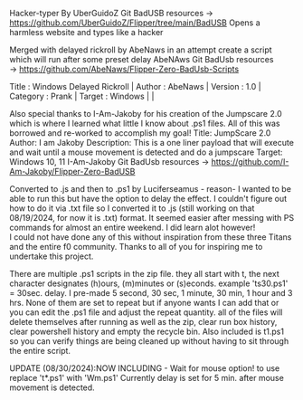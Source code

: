 Hacker-typer By UberGuidoZ Git BadUSB resources 
-> https://github.com/UberGuidoZ/Flipper/tree/main/BadUSB
Opens a harmless website and types like a hacker


Merged with delayed rickroll by AbeNaws in an attempt create a script which will run after some preset delay
 AbeNAws Git BadUsb resources      
 -> https://github.com/AbeNaws/Flipper-Zero-BadUsb-Scripts

                                         
  Title        : Windows Delayed Rickroll |
  Author       : AbeNaws                  |
  Version      : 1.0                      |
  Category     : Prank                    |
  Target       : Windows                  |
                                          |



Also special thanks to I-Am-Jakoby for his creation of the Jumpscare 2.0 which is where I learned what little I know about .ps1 files.  All of this was borrowed and re-worked to accomplish my goal!
    Title: JumpScare 2.0
   Author: I am Jakoby
    Description: This is a one liner payload that will execute and wait until a mouse movement is detected and do a jumpscare
    Target: Windows 10, 11
I-Am-Jakoby Git BadUsb resources 
-> https://github.com/I-Am-Jakoby/Flipper-Zero-BadUSB


 Converted to .js and then to .ps1 by Luciferseamus - reason- I wanted to be able to run this but have the option to delay the effect.  I couldn't figure out how to do it via .txt file so I 
 converted it to .js (still working on that 08/19/2024, for now it is .txt) format.  It seemed easier after messing with PS commands for almost an entire weekend. I did learn alot however!  
 I could not have done any of this without inspiration from these three Titans and the entire f0 community. Thanks to all of you for inspiring me to undertake this project.



There are multiple .ps1 scripts in the zip file. they all start with t, the next character designates (h)ours, (m)minutes or (s)econds.  example 'ts30.ps1' = 30sec. delay. I pre-made 5 second, 30 sec, 1 minute, 30 min, 1 hour and 3 hrs. None of them are set to repeat but if anyone wants I can add that or you can edit the .ps1 file and adjust the repeat quantity.
all of the files will delete themselves after running as well as the zip, clear run box history, clear powershell history and empty the recycle bin.
Also included is t1.ps1 so you can verify things are being cleaned up without having to sit through the entire script.

 UPDATE (08/30/2024):NOW INCLUDING - Wait for mouse option! to use replace \'t*.ps1' with \'Wm.ps1' 
 Currently delay is set for 5 min. after mouse movement is detected.
